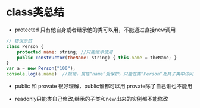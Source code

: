# class类总结

- protected 只有他自身或者继承他的类可以用，不能通过直接new调用

```js
// 错误示范
class Person {
    protected name: string; //只能继承使用
    public constructor(theName: string) { this.name = theName; }
}
var a = new Person("100");
console.log(a.name)  //报错，属性“name”受保护，只能在类“Person”及其子类中访问。
```

- public 和 provate 很好理解，public谁都可以用,provate除了自己谁也不能用

- readonly只能类自己修改,继承的子类和new出来的实例都不能修改
